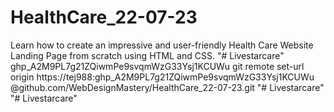 # HealthCare_22-07-23
Learn how to create an impressive and user-friendly Health Care Website Landing Page from scratch using HTML and CSS.
"# Livestarcare" 
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
git remote set-url origin https://tej988: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
@github.com/WebDesignMastery/HealthCare_22-07-23.git
"# Livestarcare" 
"# Livestarcare" 
